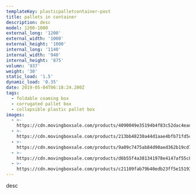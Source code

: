 ```yaml
---
templateKey: plasticpalletcontainer-post
title: pallets in container
description: desc
model: 1200-1000
external_long: '1200'
external_width: '1000'
external_height: '1000'
internal_long: '1140'
internal_width: '940'
internal_height: '875'
volumn: '937'
weight: '30'
static_load: '1.5'
dynamic_load: '0.35'
date: 2019-05-04T06:18:24.200Z
tags:
  - foldable coaming box
  - corrugated pallet box
  - collapsible plastic pallet box
images:
  - >-
    https://cdn.movingboxsale.com/products/4090049e35194b4f83c52dac4eadc54e.jpg
  - >-
    https://cdn.movingboxsale.com/products/213bb48230a44d1aae4bfb71fd5c5d99.jpg
  - >-
    https://cdn.movingboxsale.com/products/9a09c7475ab84d90aed362b19cd7a327.jpg
  - >-
    https://cdn.movingboxsale.com/products/d6b55f4a381341978e4147af55c8d7a2.jpg
  - >-
    https://cdn.movingboxsale.com/products/c21109fab79b40edb23ff5e1519398b2.jpg
---
```

desc

